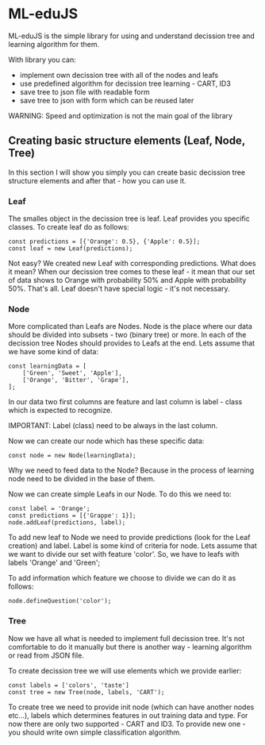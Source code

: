 # ML-eduJS
ML-eduJS is the simple library for using and understand decission tree and learning algorithm for them.

With library you can:
- implement own decission tree with all of the nodes and leafs
- use predefined algorithm for decission tree learning - CART, ID3
- save tree to json file with readable form
- save tree to json with form which can be reused later

WARNING: Speed and optimization is not the main goal of the library

## Creating basic structure elements (Leaf, Node, Tree)
In this section I will show you simply you can create basic decission tree structure elements and after that - how you can use it.

### Leaf
The smalles object in the decission tree is leaf. Leaf provides you specific classes. To create leaf do as follows:
```
const predictions = [{'Orange': 0.5}, {'Apple': 0.5}];
const leaf = new Leaf(predictions);
```
Not easy? We created new Leaf with corresponding predictions. What does it mean? When our decission tree comes to these leaf - it mean that our set of data shows to Orange with probability 50% and Apple with probability 50%. That's all. Leaf doesn't have special logic - it's not necessary.

### Node
More complicated than Leafs are Nodes. Node is the place where our data should be divided into subsets - two (binary tree) or more. In each of the decission tree Nodes should provides to Leafs at the end. Lets assume that we have some kind of data:
```
const learningData = [
    ['Green', 'Sweet', 'Apple'],
    ['Orange', 'Bitter', 'Grape'],
];
```
In our data two first columns are feature and last column is label - class which is expected to recognize.

IMPORTANT: Label (class) need to be always in the last column.

Now we can create our node which has these specific data:
```
const node = new Node(learningData);
```
Why we need to feed data to the Node? Because in the process of learning node need to be divided in the base of them.

Now we can create simple Leafs in our Node. To do this we need to:
```
const label = 'Orange';
const predictions = [{'Grappe': 1}];
node.addLeaf(predictions, label);
```
To add new leaf to Node we need to provide predictions (look for the Leaf creation) and label. Label is some kind of criteria for node. Lets assume that we want to divide our set with feature 'color'. So, we have to leafs with labels 'Orange' and 'Green';

To add information which feature we choose to divide we can do it as follows:
```
node.defineQuestion('color');
```

### Tree
Now we have all what is needed to implement full decission tree. It's not comfortable to do it manually but there is another way - learning algorithm or read from JSON file.

To create decission tree we will use elements which we provide earlier:
```
const labels = ['colors', 'taste']
const tree = new Tree(node, labels, 'CART');
```
To create tree we need to provide init node (which can have another nodes etc...), labels which determines features in out training data and type. For now there are only two supported - CART and ID3. To provide new one - you should write own simple  classification algorithm.
